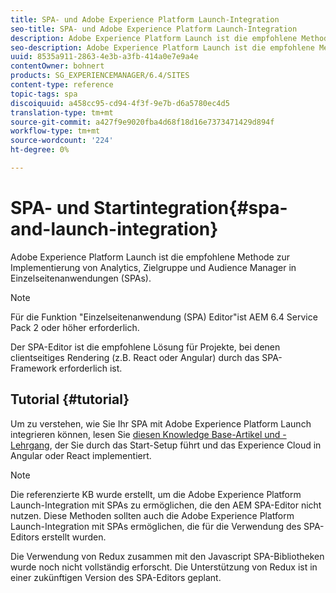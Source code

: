 ```yaml
---
title: SPA- und Adobe Experience Platform Launch-Integration
seo-title: SPA- und Adobe Experience Platform Launch-Integration
description: Adobe Experience Platform Launch ist die empfohlene Methode zur Implementierung von Analytics, Zielgruppe und Audience Manager in SPAs.
seo-description: Adobe Experience Platform Launch ist die empfohlene Methode zur Implementierung von Analytics, Zielgruppe und Audience Manager in SPAs.
uuid: 8535a911-2863-4e3b-a3fb-414a0e7e9a4e
contentOwner: bohnert
products: SG_EXPERIENCEMANAGER/6.4/SITES
content-type: reference
topic-tags: spa
discoiquuid: a458cc95-cd94-4f3f-9e7b-d6a5780ec4d5
translation-type: tm+mt
source-git-commit: a427f9e9020fba4d68f18d16e7373471429d894f
workflow-type: tm+mt
source-wordcount: '224'
ht-degree: 0%

---
```



# SPA- und Startintegration{#spa-and-launch-integration}

Adobe Experience Platform Launch ist die empfohlene Methode zur Implementierung von Analytics, Zielgruppe und Audience Manager in Einzelseitenanwendungen (SPAs).

>[!NOTE]
>
>Für die Funktion &quot;Einzelseitenanwendung (SPA) Editor&quot;ist AEM 6.4 Service Pack 2 oder höher erforderlich.
>
>Der SPA-Editor ist die empfohlene Lösung für Projekte, bei denen clientseitiges Rendering (z.B. React oder Angular) durch das SPA-Framework erforderlich ist.

## Tutorial {#tutorial}

Um zu verstehen, wie Sie Ihr SPA mit Adobe Experience Platform Launch integrieren können, lesen Sie [diesen Knowledge Base-Artikel und -Lehrgang](https://helpx.adobe.com/experience-manager/kt/integration/using/launch-reference-architecture-SPA-tutorial-implement.html), der Sie durch das Start-Setup führt und das Experience Cloud in Angular oder React implementiert.

>[!NOTE]
>
>Die referenzierte KB wurde erstellt, um die Adobe Experience Platform Launch-Integration mit SPAs zu ermöglichen, die den AEM SPA-Editor nicht nutzen. Diese Methoden sollten auch die Adobe Experience Platform Launch-Integration mit SPAs ermöglichen, die für die Verwendung des SPA-Editors erstellt wurden.
>
>Die Verwendung von Redux zusammen mit den Javascript SPA-Bibliotheken wurde noch nicht vollständig erforscht. Die Unterstützung von Redux ist in einer zukünftigen Version des SPA-Editors geplant.
